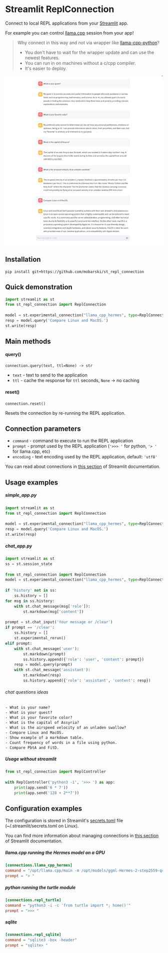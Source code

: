 # Streamlit ReplConnection

Connect to local REPL applications from your [Streamlit](https://streamlit.io/) app.

For example you can control [llama.cpp](https://github.com/ggerganov/llama.cpp) session from your app!

> Why connect in this way and not via wrapper like [llama-cpp-python](https://github.com/abetlen/llama-cpp-python)?
>
> - You don't have to wait for the wrapper update and can use the newest features.
> - You can run in on machines without a c/cpp compiler.
> - It's easier to deploy.
>

![screenshot](static/screenshot1.png)



## Installation

```
pip install git+https://github.com/mobarski/st_repl_connection
```



## Quick demonstration

```python
import streamlit as st
from st_repl_connection import ReplConnection

model = st.experimental_connection("llama_cpp_hermes", type=ReplConnection)
resp = model.query('Compare Linux and MacOS.')
st.write(resp)
```



## Main methods



#### query()

`connection.query(text, ttl=None) -> str`

- `text` - text to send to the application
- `ttl` - cache the response for `ttl` seconds, `None` -> no caching



#### reset()

`connection.reset()`

Resets the connection by re-running the REPL application.



## Connection parameters



- `command` - command to execute to run the REPL application
- `prompt` - prompt used by the REPL application (`'>>> '` for python, `'> '` for llama.cpp, etc)
- `encoding` - text encoding used by the REPL application, default: `'utf8'`



You can read about connections in [this section](https://docs.streamlit.io/library/api-reference/connections/st.experimental_connection) of Streamlit documentation.



## Usage examples



##### simple_app.py

```python
import streamlit as st
from st_repl_connection import ReplConnection

model = st.experimental_connection("llama_cpp_hermes", type=ReplConnection)
resp = model.query('Compare Linux and MacOS.')
st.write(resp)
```



##### chat_app.py

```python
import streamlit as st
ss = st.session_state

from st_repl_connection import ReplConnection
model = st.experimental_connection("llama_cpp_hermes", type=ReplConnection)

if 'history' not in ss:
    ss.history = []
for msg in ss.history:
    with st.chat_message(msg['role']):
        st.markdown(msg['content'])
    
prompt = st.chat_input('Your message or /clear')
if prompt == '/clear':
    ss.history = []
    st.experimental_rerun()
elif prompt:
    with st.chat_message('user'):
        st.markdown(prompt)
        ss.history.append({'role': 'user', 'content': prompt})
    resp = model.query(prompt)
    with st.chat_message('assistant'):
        st.markdown(resp)
        ss.history.append({'role': 'assistant', 'content': resp})
```

###### chat questions ideas

```
- What is your name?
- What is your quest?
- What is your favorite color?
- What is the capital of Assyria?
- What is the airspeed velocity of an unladen swallow?
- Compare Linux and MacOS.
- Show example of a markdown table.
- Count frequency of words in a file using python.
- Compare PbtA and FitD.
```



##### Usage without streamlit

```python
from st_repl_connection import ReplController

with ReplController('python3 -i', '>>> ') as app:
    print(app.send('6 * 7'))
    print(app.send('128 + 2**7'))
```



## Configuration examples

The configuration is stored in Streamlit's [secrets.toml](https://docs.streamlit.io/library/advanced-features/secrets-management) file (~/.streamlit/secrets.toml on Linux).

You can find more information about managing connections in [this section](docs.streamlit.io/library/advanced-features/connecting-to-data#global-secrets-managing-multiple-apps-and-multiple-data-stores) of Streamlit documentation.



##### llama.cpp running the Hermes model on a GPU

```toml
[connections.llama_cpp_hermes]
command = "/opt/llama.cpp/main -m /opt/models/ggml-Hermes-2-step2559-q4_K_M.bin -ins -ngl 100"
prompt = "> "
```



##### python running the turtle module

```toml
[connections.repl_turtle]
command = "python3 -i -c 'from turtle import *; home()'"
prompt = ">>> "
```



##### sqlite

```toml
[connections.repl_sqlite]
command = "sqlite3 -box -header"
prompt = "sqlite> "
```

